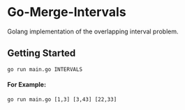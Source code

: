# Go-Merge-Intervals
Golang implementation of the overlapping interval problem.

## Getting Started
```go run main.go INTERVALS```

#### For Example:
```go run main.go [1,3] [3,43] [22,33]```